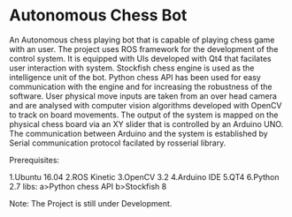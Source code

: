 # Autonomous Chess Bot
An Autonomous chess playing bot that is capable of playing chess game with an user. The project uses ROS framework for the development of the control system. It is equipped with UIs developed with Qt4 that facilates user interaction with system. Stockfish chess engine is used as the intelligence unit of the bot. Python chess API has been used for easy communication with the engine and for increasing the robustness of the software. User physical move inputs are taken from an over head camera and are analysed with computer vision algorithms developed with OpenCV to track on board movements. The output of the system is mapped on the physical chess board via an XY slider that is controlled by an Arduino UNO. The communication between Arduino and the system is established by Serial communication protocol facilated by rosserial library.

Prerequisites:

1.Ubuntu 16.04
2.ROS Kinetic
3.OpenCV 3.2
4.Arduino IDE
5.QT4
6.Python 2.7
	libs:
	a>Python chess API
	b>Stockfish 8

Note:  The Project is still under Development.

